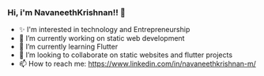 ### Hi, i'm NavaneethKrishnan!! 👋

<!--
**iam-navaneeth/iam-navaneeth** is a ✨ _special_ ✨ repository because its `README.md` (this file) appears on your GitHub profile.

Here are some ideas to get you started: 
-->

- ✨ I'm interested in technology and Entrepreneurship
- 🔭 I’m currently working on static web development
- 🌱 I’m currently learning Flutter 
- 👯 I’m looking to collaborate on static websites and flutter projects
- 📫 How to reach me: https://www.linkedin.com/in/navaneethkrishnan-m/
 <!--
- 🤔 I’m looking for help with ...
- 💬 Ask me about ...
- 📫 How to reach me: ...
- 😄 Pronouns: ...
- ⚡ Fun fact: ...
-->
